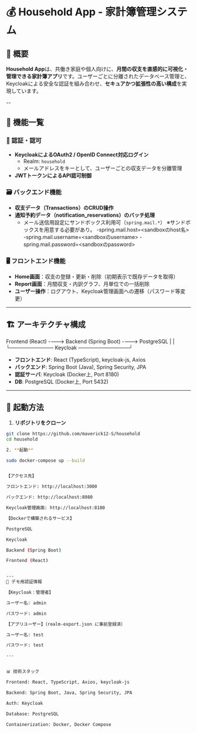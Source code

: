 # 💰 Household App - 家計簿管理システム

## 📌 概要

**Household App**は、共働き家庭や個人向けに、**月間の収支を直感的に可視化・管理できる家計簿アプリ**です。ユーザーごとに分離されたデータベース管理と、Keycloakによる安全な認証を組み合わせ、**セキュアかつ拡張性の高い構成**を実現しています。

--

## 🧩 機能一覧

### 🔐 認証・認可

- **KeycloakによるOAuth2 / OpenID Connect対応ログイン**
  - Realm: `household`
  - メールアドレスをキーとして、ユーザーごとの収支データを分離管理
- **JWTトークンによるAPI認可制御**

### 🗃️ バックエンド機能

- **収支データ（Transactions）のCRUD操作**
- **通知予約データ（notification_reservations）のバッチ処理**
  - メール送信用設定にサンドボックス利用可（`spring.mail.*`）
※サンドボックスを用意する必要があり。
-spring.mail.host=<sandboxのhost名>
-spring.mail.username=<sandboxのusername>
-spring.mail.password=<sandboxのpassword>

### 🖥️ フロントエンド機能

- **Home画面**：収支の登録・更新・削除（初期表示で既存データを取得）
- **Report画面**：月間収支・内訳グラフ、月単位での一括削除
- **ユーザー操作**：ログアウト、Keycloak管理画面への遷移（パスワード等変更）

---

## 🏗️ アーキテクチャ構成

Frontend (React) ----> Backend (Spring Boot) ----> PostgreSQL
| |
└──────────── Keycloak ──────────────┘

- **フロントエンド**: React (TypeScript), keycloak-js, Axios
- **バックエンド**: Spring Boot (Java), Spring Security, JPA
- **認証サーバ**: Keycloak (Docker上, Port 8180)
- **DB**: PostgreSQL (Docker上, Port 5432)

---

## 🚀 起動方法

1. **リポジトリをクローン**

```bash
git clone https://github.com/maverick12-S/household
cd household

2. **起動**

sudo docker-compose up --build


【アクセス先】

フロントエンド: http://localhost:3000

バックエンド: http://localhost:8080

Keycloak管理画面: http://localhost:8180

【Dockerで構築されるサービス】

PostgreSQL

Keycloak

Backend (Spring Boot)

Frontend (React)


---
🔑 デモ用認証情報

【Keycloak：管理者】

ユーザー名: admin

パスワード: admin

【アプリユーザー】（realm-export.json に事前登録済）

ユーザー名: test

パスワード: test

---


📊 技術スタック

Frontend: React, TypeScript, Axios, keycloak-js

Backend: Spring Boot, Java, Spring Security, JPA

Auth: Keycloak

Database: PostgreSQL

Containerization: Docker, Docker Compose


